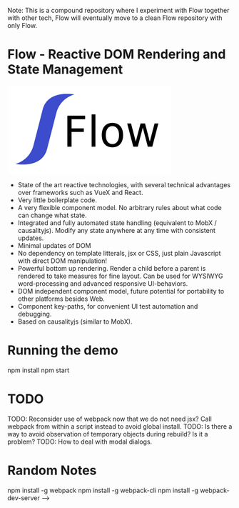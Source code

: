 Note: This is a compound repository where I experiment with Flow together with other tech, Flow will eventually move to a clean Flow repository with only Flow. 

# Flow - Reactive DOM Rendering and State Management

![Alt text](/src/flow/flow.png?raw=true "Flow Logotype")

* State of the art reactive technologies, with several technical advantages over frameworks such as VueX and React. 
* Very little boilerplate code. 
* A very flexible component model. No arbitrary rules about what code can change what state.  
* Integrated and fully automated state handling (equivalent to MobX / causalityjs). Modify any state anywhere at any time with consistent updates.
* Minimal updates of DOM
* No dependency on template litterals, jsx or CSS, just plain Javascript with direct DOM manipulation! 
* Powerful bottom up rendering. Render a child before a parent is rendered to take measures for fine layout. Can be used for WYSIWYG word-processing and advanced responsive UI-behaviors.  
* DOM independent component model, future potential for portability to other platforms besides Web. 
* Component key-paths, for convenient UI test automation and debugging.
* Based on causalityjs (similar to MobX).  

# Running the demo
npm install
npm start

# TODO
TODO: Reconsider use of webpack now that we do not need jsx? Call webpack from within a script instead to avoid global install. 
TODO: Is there a way to avoid observation of temporary objects during rebuild? Is it a problem?
TODO: How to deal with modal dialogs.

# Random Notes
npm install -g webpack
npm install -g webpack-cli
npm install -g webpack-dev-server -->